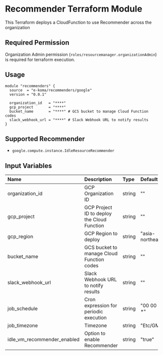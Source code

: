 # Recommender Terraform Module
This Terraform deploys a CloudFunction to use Recommender across the organization

## Required Permission
Organization Admin permission (`roles/resourcemanager.organizationAdmin`) is required for terraform execution.

## Usage
```hcl
module "recommenders" {
  source  = "e-koma/recommenders/google"
  version = "0.0.1"

  organization_id   = "****"
  gcp_project       = "****"
  bucket_name       = "****" # GCS bucket to manage Cloud Function codes
  slack_webhook_url = "****" # Slack Webhook URL to notify results
}
```

## Supported Recommender
- `google.compute.instance.IdleResourceRecommender`

## Input Variables
| Name                        | Description                                 | Type   | Default           | Required |
|:----------------------------|:--------------------------------------------|:-------|:------------------|:---------|
| organization_id             | GCP Organization ID                         | string | ""                | yes      |
| gcp_project                 | GCP Project ID to deploy the Cloud Function | string | ""                | yes      |
| gcp_region                  | GCP Region to deploy                        | string | "asia-northeast1" | no       |
| bucket_name                 | GCS bucket to manage Cloud Function codes   | string | ""                | yes      |
| slack_webhook_url           | Slack Webhook URL to notify results         | string | ""                | yes      |
| job_schedule                | Cron expression for periodic execution      | string | "00 00 1 * *"     | no       |
| job_timezone                | Timezone                                    | string | "Etc/GMT"         | no       |
| idle_vm_recommender_enabled | Option to enable Recommender                | string | "true"            | no       |

